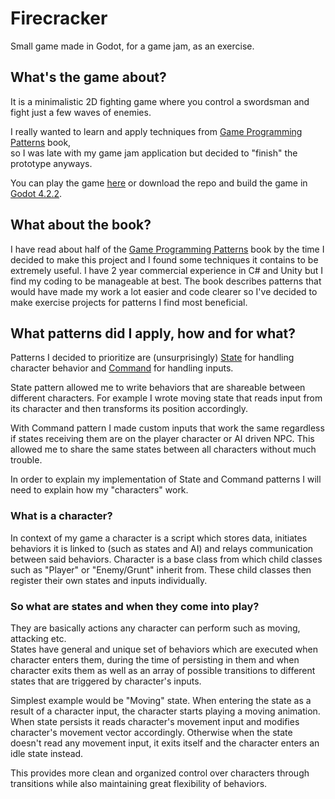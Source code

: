 # Firecracker
Small game made in Godot, for a game jam, as an exercise.

## What's the game about?

It is a minimalistic 2D fighting game where you control a swordsman and fight just a few waves of enemies.  

I really wanted to learn and apply techniques from [Game Programming Patterns](https://gameprogrammingpatterns.com) book,  
so I was late with my game jam application but decided to "finish" the prototype anyways.

You can play the game [here](https://sebasfealunn.itch.io/firecracker) or download the repo and build the game in [Godot 4.2.2](https://godotengine.org/download/archive/).

## What about the book?
I have read about half of the [Game Programming Patterns](https://gameprogrammingpatterns.com) book by the time I decided to make this project and I found some techniques it contains to be extremely useful. I have 2 year commercial experience in C# and Unity but I find my coding to be manageable at best. The book describes patterns that would have made my work a lot easier and code clearer so I've decided to make exercise projects for patterns I find most beneficial.

## What patterns did I apply, how and for what?
Patterns I decided to prioritize are (unsurprisingly) [State](https://gameprogrammingpatterns.com/state.html) for handling character behavior and [Command](https://gameprogrammingpatterns.com/command.html) for handling inputs.

State pattern allowed me to write behaviors that are shareable between different characters. For example I wrote moving state that reads input from its character and then transforms its position accordingly.

With Command pattern I made custom inputs that work the same regardless if states receiving them are on the player character or AI driven NPC. This allowed me to share the same states between all characters without much trouble.

In order to explain my implementation of State and Command patterns I will need to explain how my "characters" work.

### What is a character?
In context of my game a character is a script which stores data, initiates behaviors it is linked to (such as states and AI) and relays communication between said behaviors. Character is a base class from which child classes such as "Player" or "Enemy/Grunt" inherit from. These child classes then register their own states and inputs individually.

### So what are states and when they come into play?
They are basically actions any character can perform such as moving, attacking etc.  
States have general and unique set of behaviors which are executed when character enters them, during the time of persisting in them and when character exits them as well as an array of possible transitions to different states that are triggered by character's inputs.  

Simplest example would be "Moving" state. When entering the state as a result of a character input, the character starts playing a moving animation. When state persists it reads character's movement input and modifies character's movement vector accordingly. Otherwise when the state doesn't read any movement input, it exits itself and the character enters an idle state instead.

This provides more clean and organized control over characters through transitions while also maintaining great flexibility of behaviors.
